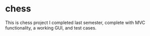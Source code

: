 # chess

This is chess project I completed last semester, complete with MVC functionality, a working GUI, and test cases.
